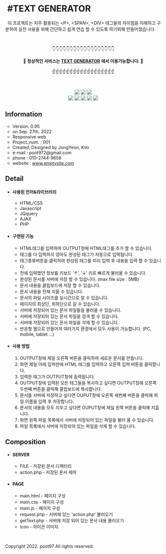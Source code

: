 <h1>&nbsp#TEXT GENERATOR</h1>
    <p>&nbsp 이 프로젝트는 자주 활용되는 &ltP&gt, &ltSPAN&gt, &ltDIV&gt 태그들의 차이점을 이해하고 구분하여 실전 사용을 위해 간단하고 쉽게 연습 할 수 있도록 하기위해
        만들어졌습니다.</p>
	<br>
	<p align="center">👇👇👇👇👇👇👇👇👇👇👇👇👇👇👇👇👇👇<p>
	<p align="center"><b>🔶 정상적인 서비스는 <a href="http://poot97.dothome.co.kr/TextGenerator/main.html" target="_blank">TEXT GENERATOR</a> 에서 이용가능합니다. 🔶</b></p>
	<p align="center">☝️☝️☝️☝️☝️☝️☝️☝️☝️☝️☝️☝️☝️☝️☝️☝️☝️☝️<p>
	<br>
	<p align="center">
	<img src="https://img.shields.io/badge/version-0.95-green.svg"> <img src="https://img.shields.io/badge/project num.-001-purple.svg"> <img src="https://img.shields.io/badge/Responsive web-lightgrey"><br>
	<img src="https://img.shields.io/badge/html5-E34F26?style=flat&logo=html5&logoColor=white">
	<img src="https://img.shields.io/badge/css3-1572B6?style=flat&logo=css3&logoColor=white">
	<img src="https://img.shields.io/badge/javascript-F7DF1E?style=flat&logo=javascript&logoColor=black">
	<img src="https://img.shields.io/badge/jquery-0769AD?style=flat&logo=jquery&logoColor=white">
	<img src="https://img.shields.io/badge/php-777BB4?style=flat&logo=php&logoColor=white">
        </p>
        <h2>Information</h2>
        <ul type="circle">
            <li>Version. 0.95</li>
            <li>on Sep. 27th. 2022</li>
            <li>Responsive web</li>
            <li>Project_num. : 001</li>
            <li>Created, Designed by JongYeon, Kim</li>
            <li>e-mail : poot972@gmail.com</li>
            <li>phone : 010-2744-9658</li>
            <li>website : <a href="" target="_blank">www.emptysite.com</a></li>
        </ul>
        <h2>Detail</h2>
        <ul>
            <li>
                <h4>사용된 언어&라이브러리</h4>
            </li>
            <ul type="circle">
                <li>HTML/CSS</li>
                <li>Javascript</li>
                <li>JQquery</li>
                <li>AJAX</li>
                <li>PHP</li>
            </ul>
            <li>
                <h4>구현된 기능</h4>
            </li>
            <ul type="circle">
                <li>HTML태그를 입력하여 OUTPUT창에 HTML태그를 추가 할 수 있습니다.</li>
                <li>태그를 다 입력하지 않아도 완성된 태그가 자동으로 입력됩니다.</li>
                <li>태그종류버튼을 클릭하여 완성된 태그를 미리 입력 후 내용을 입력 할 수 있습니다.</li>
                <li>전에 입력했던 정보를 키보드 '↑', '↓' 키로 빠르게 불러올 수 있습니다.</li>
                <li>완성된 문서를 서버에 저장 할 수 있습니다. (max file size : 5MB)</li>
                <li>문서 내용을 클립보드에 저장 할 수 있습니다.</li>
                <li>문서 내용을 전체 지울 수 있습니다.</li>
                <li>문서의 파일 사이즈를 실시간으로 알 수 있습니다.</li>
                <li>페이지의 최상단, 최하단으로 갈 수 있습니다.</li>
                <li>서버에 저장되어 있는 문서 파일들을 불러올 수 있습니다.</li>
                <li>서버에 저장되어 있는 문서 파일을 검색 할 수 있습니다.</li>
                <li>서버에 저장되어 있는 문서 파일을 삭제 할 수 있습니다.</li>
                <li>반응형 웹으로 만들어져 여러가지 환경에서 모두 사용이 가능합니다. (PC, mobile, tablet ...)</li>
            </ul>
	    <li>
                <h4>사용 방법</h4>
            </li>
	          <ol type="1">
                 <li>OUTPUT창에 제일 오른쪽 버튼을 클릭하여 새로운 문서를 만듭니다.</li>
                 <li>화면 제일 아래 입력란에 HTML 태그를 입력하고 오른쪽 입력 버튼을 클릭합니다.</li>
                 <li>입력한 태그가 OUTPUT창에 출력됩니다.</li>
                 <li>OUTPUT창에 입력된 모든 태그들을 복사하고 싶다면 OUTPUT창에 오른쪽 두번째 버튼을 클릭해 클립보드에 복사합니다.</li>
                 <li>문서를 서버에 저장하고 싶다면 OUPUT창에 오른쪽 세번째 버튼을 클릭해 파일 이름을 입력 후 저장합니다.</li>
                 <li>문서의 내용을 모두 지우고 싶다면 OUPUT창에 제일 왼쪽 버튼을 클릭해 지웁니다.</li>
                 <li>화면 왼쪽 파일 목록에서 서버에 저장되어 있는 파일을 불러 올 수 있습니다.</li>
                 <li>파일 목록에서 서버에 저장되어 있는 파일을 삭제 할 수 있습니다.</li>
            </ul>
        </ul>
	<h2>Composition</h2>
	<ul>
            <li>
                <h4>SERVER</h4>
            </li>
            <ul type="circle">
                <li>FILE - 저장된 문서 디렉터리</li>
                <li>action.php - 저장된 문서 제어</li>
            </ul>
	    <li>
                <h4>PAGE</h4>
            </li>
            <ul type="circle">
                <li>main.html - 페이지 구성</li>
                <li>main.css - 페이지 구성</li>
		<li>main.js - 페이지 구성</li>
		<li>request.php - 서버에 있는 'action.php' 불러오기</li>
		<li>getText.php - 서버에 저장 되어 있는 문서 내용 불러오기</li>
		<li>icon - 아이콘 이미지</li>
            </ul>
	</ul>
        <br>
        
Copyright 2022. poot97 All rights reserved.
